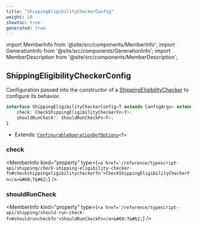 ```yaml
---
title: "ShippingEligibilityCheckerConfig"
weight: 10
showtoc: true
generated: true
---
```

<!-- This file was generated from the Vendure source. Do not modify. Instead, re-run the "docs:build" script -->
import MemberInfo from '@site/src/components/MemberInfo';
import GenerationInfo from '@site/src/components/GenerationInfo';
import MemberDescription from '@site/src/components/MemberDescription';


## ShippingEligibilityCheckerConfig

<GenerationInfo sourceFile="packages/core/src/config/shipping-method/shipping-eligibility-checker.ts" sourceLine="22" packageName="@vendure/core" />

Configuration passed into the constructor of a <a href='/reference/typescript-api/shipping/shipping-eligibility-checker#shippingeligibilitychecker'>ShippingEligibilityChecker</a> to
configure its behavior.

```ts title="Signature"
interface ShippingEligibilityCheckerConfig<T extends ConfigArgs> extends ConfigurableOperationDefOptions<T> {
    check: CheckShippingEligibilityCheckerFn<T>;
    shouldRunCheck?: ShouldRunCheckFn<T>;
}
```
* Extends: <code><a href='/reference/typescript-api/configurable-operation-def/configurable-operation-def-options#configurableoperationdefoptions'>ConfigurableOperationDefOptions</a>&#60;T&#62;</code>



<div className="members-wrapper">

### check

<MemberInfo kind="property" type={`<a href='/reference/typescript-api/shipping/check-shipping-eligibility-checker-fn#checkshippingeligibilitycheckerfn'>CheckShippingEligibilityCheckerFn</a>&#60;T&#62;`}   />


### shouldRunCheck

<MemberInfo kind="property" type={`<a href='/reference/typescript-api/shipping/should-run-check-fn#shouldruncheckfn'>ShouldRunCheckFn</a>&#60;T&#62;`}   />




</div>
